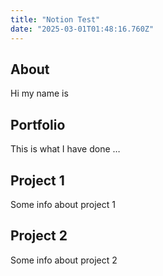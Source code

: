 ```yaml
---
title: "Notion Test"
date: "2025-03-01T01:48:16.760Z"
---
```



## About

Hi my name is


## Portfolio

This is what I have done …


## Project 1

Some info about project 1


## Project 2

Some info about project 2

